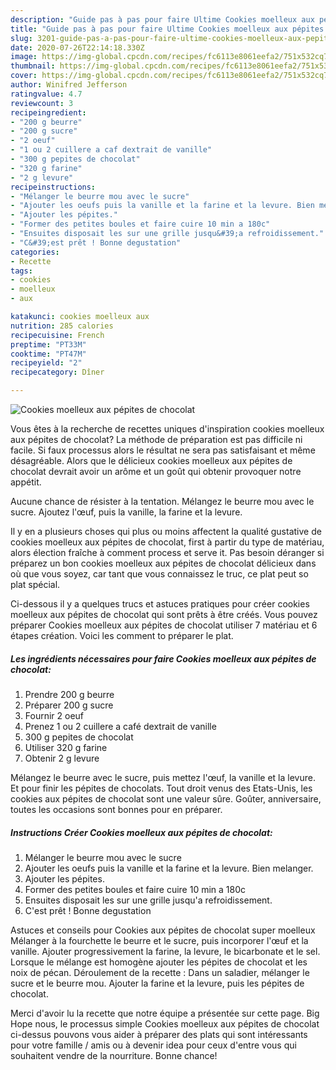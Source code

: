 ```yaml
---
description: "Guide pas à pas pour faire Ultime Cookies moelleux aux pépites de chocolat"
title: "Guide pas à pas pour faire Ultime Cookies moelleux aux pépites de chocolat"
slug: 3201-guide-pas-a-pas-pour-faire-ultime-cookies-moelleux-aux-pepites-de-chocolat
date: 2020-07-26T22:14:18.330Z
image: https://img-global.cpcdn.com/recipes/fc6113e8061eefa2/751x532cq70/cookies-moelleux-aux-pepites-de-chocolat-photo-principale-de-la-recette.jpg
thumbnail: https://img-global.cpcdn.com/recipes/fc6113e8061eefa2/751x532cq70/cookies-moelleux-aux-pepites-de-chocolat-photo-principale-de-la-recette.jpg
cover: https://img-global.cpcdn.com/recipes/fc6113e8061eefa2/751x532cq70/cookies-moelleux-aux-pepites-de-chocolat-photo-principale-de-la-recette.jpg
author: Winifred Jefferson
ratingvalue: 4.7
reviewcount: 3
recipeingredient:
- "200 g beurre"
- "200 g sucre"
- "2 oeuf"
- "1 ou 2 cuillere a caf dextrait de vanille"
- "300 g pepites de chocolat"
- "320 g farine"
- "2 g levure"
recipeinstructions:
- "Mélanger le beurre mou avec le sucre"
- "Ajouter les oeufs puis la vanille et la farine et la levure. Bien melanger."
- "Ajouter les pépites."
- "Former des petites boules et faire cuire 10 min a 180c"
- "Ensuites disposait les sur une grille jusqu&#39;a refroidissement."
- "C&#39;est prêt ! Bonne degustation"
categories:
- Recette
tags:
- cookies
- moelleux
- aux

katakunci: cookies moelleux aux 
nutrition: 285 calories
recipecuisine: French
preptime: "PT33M"
cooktime: "PT47M"
recipeyield: "2"
recipecategory: Dîner

---
```



![Cookies moelleux aux pépites de chocolat](https://img-global.cpcdn.com/recipes/fc6113e8061eefa2/751x532cq70/cookies-moelleux-aux-pepites-de-chocolat-photo-principale-de-la-recette.jpg)

Vous êtes à la recherche de recettes uniques d'inspiration cookies moelleux aux pépites de chocolat? La méthode de préparation est pas difficile ni facile. Si faux processus alors le résultat ne sera pas satisfaisant et même désagréable. Alors que le délicieux cookies moelleux aux pépites de chocolat devrait avoir un arôme et un goût qui obtenir provoquer notre appétit.

Aucune chance de résister à la tentation. Mélangez le beurre mou avec le sucre. Ajoutez l&#39;œuf, puis la vanille, la farine et la levure.

Il y en a plusieurs choses qui plus ou moins affectent la qualité gustative de cookies moelleux aux pépites de chocolat, first à partir du type de matériau, alors élection fraîche à comment process et serve it. Pas besoin déranger si préparez un bon cookies moelleux aux pépites de chocolat délicieux dans où que vous soyez, car tant que vous connaissez le truc, ce plat peut so plat spécial.


Ci-dessous il y a quelques trucs et astuces pratiques pour créer cookies moelleux aux pépites de chocolat qui sont prêts à être créés. Vous pouvez préparer Cookies moelleux aux pépites de chocolat utiliser 7 matériau et 6 étapes création. Voici les comment to préparer le plat.

<!--inarticleads1-->

##### Les ingrédients nécessaires pour faire Cookies moelleux aux pépites de chocolat:

1. Prendre 200 g beurre
1. Préparer 200 g sucre
1. Fournir 2 oeuf
1. Prenez 1 ou 2 cuillere a café dextrait de vanille
1.  300 g pepites de chocolat
1. Utiliser 320 g farine
1. Obtenir 2 g levure


Mélangez le beurre avec le sucre, puis mettez l&#39;œuf, la vanille et la levure. Et pour finir les pépites de chocolats. Tout droit venus des Etats-Unis, les cookies aux pépites de chocolat sont une valeur sûre. Goûter, anniversaire, toutes les occasions sont bonnes pour en préparer. 

<!--inarticleads2-->

##### Instructions Créer Cookies moelleux aux pépites de chocolat:

1. Mélanger le beurre mou avec le sucre
1. Ajouter les oeufs puis la vanille et la farine et la levure. Bien melanger.
1. Ajouter les pépites.
1. Former des petites boules et faire cuire 10 min a 180c
1. Ensuites disposait les sur une grille jusqu&#39;a refroidissement.
1. C&#39;est prêt ! Bonne degustation


Astuces et conseils pour Cookies aux pépites de chocolat super moelleux Mélanger à la fourchette le beurre et le sucre, puis incorporer l&#39;œuf et la vanille. Ajouter progressivement la farine, la levure, le bicarbonate et le sel. Lorsque le mélange est homogène ajouter les pépites de chocolat et les noix de pécan. Déroulement de la recette : Dans un saladier, mélanger le sucre et le beurre mou. Ajouter la farine et la levure, puis les pépites de chocolat. 


Merci d'avoir lu la recette que notre équipe a présentée sur cette page. Big Hope nous, le processus simple Cookies moelleux aux pépites de chocolat ci-dessus pouvons vous aider à préparer des plats qui sont intéressants pour votre famille / amis ou à devenir idea pour ceux d'entre vous qui souhaitent vendre de la nourriture. Bonne chance!
